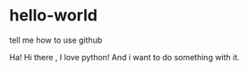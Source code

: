 # hello-world
tell me how to use github


Ha!
Hi there , I love python!
And i want to do something with it.
